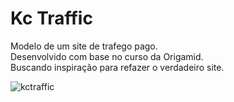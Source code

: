 # Kc Traffic 

Modelo de um site de trafego pago.<br/> 
Desenvolvido com base no curso da Origamid.<br />
Buscando inspiração para refazer o verdadeiro site.

![kctraffic](https://user-images.githubusercontent.com/89106412/211093731-950d2099-e1a4-4f50-8908-b0361bd34fc2.PNG)
